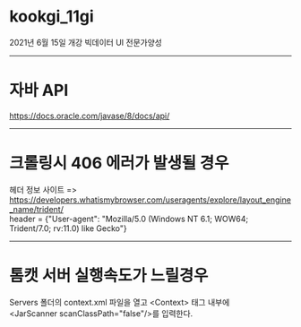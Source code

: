 # kookgi_11gi
2021년 6월 15일 개강 빅데이터 UI 전문가양성
***
# 자바 API  
https://docs.oracle.com/javase/8/docs/api/
***
# 크롤링시 406 에러가 발생될 경우
헤더 정보 사이트 => https://developers.whatismybrowser.com/useragents/explore/layout_engine_name/trident/  
header = {"User-agent": "Mozilla/5.0 (Windows NT 6.1; WOW64; Trident/7.0; rv:11.0) like Gecko"}
***
# 톰캣 서버 실행속도가 느릴경우  
Servers 폴더의 context.xml 파일을 열고 &lt;Context&gt; 태그 내부에  
&lt;JarScanner scanClassPath="false"/&gt;를 입력한다.
